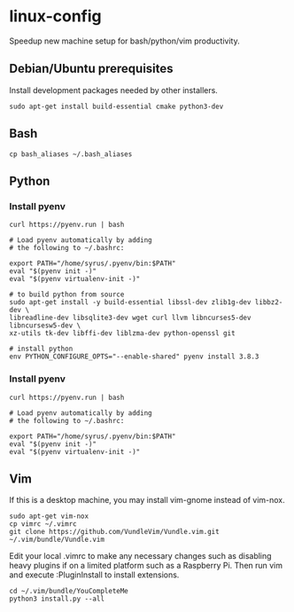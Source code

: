 # linux-config
Speedup new machine setup for bash/python/vim productivity.

## Debian/Ubuntu prerequisites
Install development packages needed by other installers.

```
sudo apt-get install build-essential cmake python3-dev
```

## Bash

```
cp bash_aliases ~/.bash_aliases
```

## Python

### Install pyenv

```
curl https://pyenv.run | bash

# Load pyenv automatically by adding
# the following to ~/.bashrc:

export PATH="/home/syrus/.pyenv/bin:$PATH"
eval "$(pyenv init -)"
eval "$(pyenv virtualenv-init -)"

# to build python from source
sudo apt-get install -y build-essential libssl-dev zlib1g-dev libbz2-dev \
libreadline-dev libsqlite3-dev wget curl llvm libncurses5-dev libncursesw5-dev \
xz-utils tk-dev libffi-dev liblzma-dev python-openssl git

# install python
env PYTHON_CONFIGURE_OPTS="--enable-shared" pyenv install 3.8.3
```

### Install pyenv
```
curl https://pyenv.run | bash

# Load pyenv automatically by adding
# the following to ~/.bashrc:

export PATH="/home/syrus/.pyenv/bin:$PATH"
eval "$(pyenv init -)"
eval "$(pyenv virtualenv-init -)"
```

## Vim
If this is a desktop machine, you may install vim-gnome instead of vim-nox.

```
sudo apt-get vim-nox
cp vimrc ~/.vimrc
git clone https://github.com/VundleVim/Vundle.vim.git ~/.vim/bundle/Vundle.vim
```

Edit your local .vimrc to make any necessary changes such as disabling heavy plugins if on a limited platform such as a Raspberry Pi. Then run vim and execute :PluginInstall to install extensions.

```
cd ~/.vim/bundle/YouCompleteMe
python3 install.py --all
```
